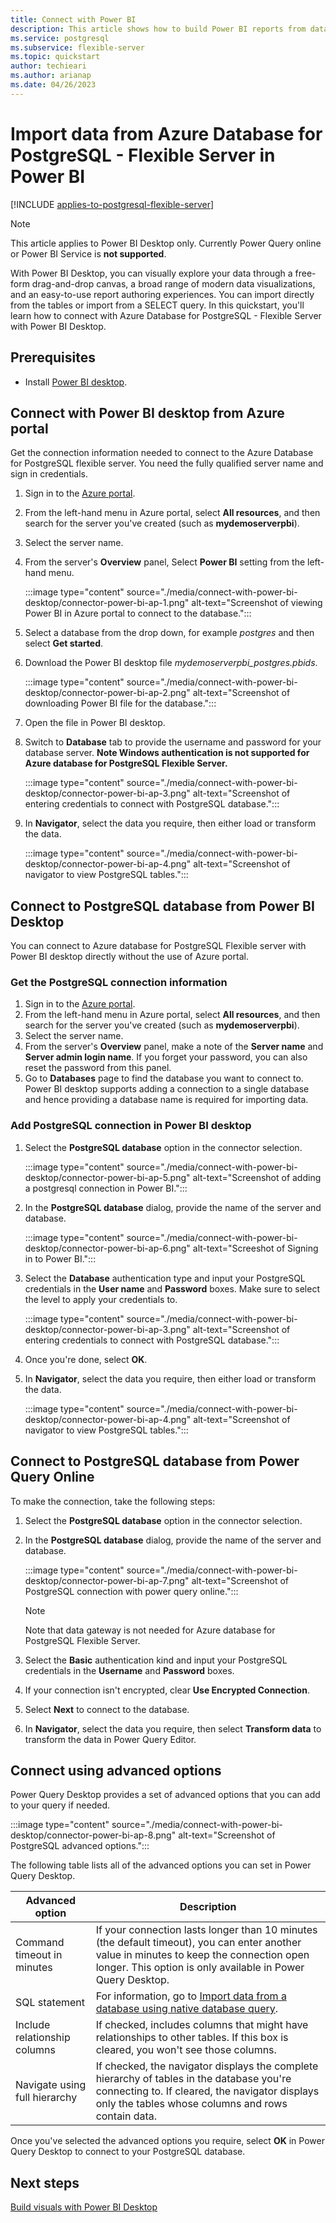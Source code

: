 ```yaml
---
title: Connect with Power BI
description: This article shows how to build Power BI reports from data on your Azure Database for PostgreSQL - Flexible Server.
ms.service: postgresql
ms.subservice: flexible-server
ms.topic: quickstart
author: techieari
ms.author: arianap
ms.date: 04/26/2023
---
```


# Import data from Azure Database for PostgreSQL - Flexible Server in Power BI 

[!INCLUDE [applies-to-postgresql-flexible-server](../includes/applies-to-postgresql-flexible-server.md)]

> [!NOTE]
> This article applies to Power BI Desktop only. Currently Power Query online or Power BI Service is **not supported**. 

With Power BI Desktop, you can visually explore your data through a free-form drag-and-drop canvas, a broad range of modern data visualizations, and an easy-to-use report authoring experiences. You can import directly from the tables or import from a SELECT query. In this quickstart, you'll learn how to connect with Azure Database for PostgreSQL - Flexible Server with Power BI Desktop. 

## Prerequisites

- Install [Power BI desktop](https://aka.ms/pbidesktopstore).
    
## Connect with Power BI desktop from Azure portal 

Get the connection information needed to connect to the Azure Database for PostgreSQL flexible server. You need the fully qualified server name and sign in credentials.

1. Sign in to the [Azure portal](https://portal.azure.com/).
2. From the left-hand menu in Azure portal, select **All resources**, and then search for the server you've created (such as **mydemoserverpbi**).
3. Select the server name.
4. From the server's **Overview** panel, Select **Power BI** setting from the left-hand menu.

   :::image type="content" source="./media/connect-with-power-bi-desktop/connector-power-bi-ap-1.png" alt-text="Screenshot of viewing Power BI in Azure portal to connect to the database.":::
   
5. Select a database from the drop down, for example *postgres* and then select **Get started**. 
6. Download the Power BI desktop file *mydemoserverpbi_postgres.pbids*. 

   :::image type="content" source="./media/connect-with-power-bi-desktop/connector-power-bi-ap-2.png" alt-text="Screenshot of downloading Power BI file for the database.":::
   
7. Open the file in Power BI desktop.
8. Switch to **Database** tab to provide the username and password for your database server. **Note Windows authentication is not supported for Azure database for PostgreSQL Flexible Server.**
   
   :::image type="content" source="./media/connect-with-power-bi-desktop/connector-power-bi-ap-3.png" alt-text="Screenshot of entering credentials to connect with PostgreSQL database."::: 
  
9. In **Navigator**, select the data you require, then either load or transform the data.

   :::image type="content" source="./media/connect-with-power-bi-desktop/connector-power-bi-ap-4.png" alt-text="Screenshot of navigator to view PostgreSQL tables."::: 

## Connect to PostgreSQL database from Power BI Desktop

You can connect to Azure database for PostgreSQL Flexible server with Power BI desktop directly without the use of Azure portal. 

### Get the PostgreSQL connection information 

1. Sign in to the [Azure portal](https://portal.azure.com/).
2. From the left-hand menu in Azure portal, select **All resources**, and then search for the server you've created (such as **mydemoserverpbi**).
3. Select the server name.
4. From the server's **Overview** panel, make a note of the **Server name** and **Server admin login name**. If you forget your password, you can also reset the password from this panel.
5. Go to **Databases** page to find the database you want to connect to. Power BI desktop supports adding a connection to a single database and hence providing a database name is required for importing data. 

### Add PostgreSQL connection in Power BI desktop

1. Select the **PostgreSQL database** option in the connector selection.

   :::image type="content" source="./media/connect-with-power-bi-desktop/connector-power-bi-ap-5.png" alt-text="Screenshot of adding a postgresql connection in Power BI.":::

2. In the **PostgreSQL database** dialog, provide the name of the server and database. 

   :::image type="content" source="./media/connect-with-power-bi-desktop/connector-power-bi-ap-6.png" alt-text="Screeshot of Signing in to Power BI.":::

3. Select the **Database** authentication type and input your PostgreSQL credentials in the **User name** and **Password** boxes. Make sure to select the level to apply your credentials to.

   :::image type="content" source="./media/connect-with-power-bi-desktop/connector-power-bi-ap-3.png" alt-text="Screenshot of entering credentials to connect with PostgreSQL database."::: 

4. Once you're done, select **OK**.

5. In **Navigator**, select the data you require, then either load or transform the data.

   :::image type="content" source="./media/connect-with-power-bi-desktop/connector-power-bi-ap-4.png" alt-text="Screenshot of navigator to view PostgreSQL tables."::: 
   
## Connect to PostgreSQL database from Power Query Online

To make the connection, take the following steps:

1. Select the **PostgreSQL database** option in the connector selection.
 
2. In the **PostgreSQL database** dialog, provide the name of the server and database.  

    :::image type="content" source="./media/connect-with-power-bi-desktop/connector-power-bi-ap-7.png" alt-text="Screenshot of PostgreSQL connection with power query online."::: 

   > [!NOTE]
   >Note that data gateway is not needed for Azure database for PostgreSQL Flexible Server.

3. Select the **Basic** authentication kind and input your PostgreSQL credentials in the **Username** and **Password** boxes.

4. If your connection isn't encrypted, clear **Use Encrypted Connection**.

5. Select **Next** to connect to the database.

6. In **Navigator**, select the data you require, then select **Transform data** to transform the data in Power Query Editor.

## Connect using advanced options

Power Query Desktop provides a set of advanced options that you can add to your query if needed. 

   :::image type="content" source="./media/connect-with-power-bi-desktop/connector-power-bi-ap-8.png" alt-text="Screenshot of PostgreSQL advanced options."::: 

The following table lists all of the advanced options you can set in Power Query Desktop.

| Advanced option	| Description |
| --------------- | ----------- |
| Command timeout in minutes | If your connection lasts longer than 10 minutes (the default timeout), you can enter another value in minutes to keep the connection open longer. This option is only available in Power Query Desktop. |
| SQL statement | For information, go to [Import data from a database using native database query](/power-query/native-database-query). |
| Include relationship columns | If checked, includes columns that might have relationships to other tables. If this box is cleared, you won't see those columns. |
| Navigate using full hierarchy | If checked, the navigator displays the complete hierarchy of tables in the database you're connecting to. If cleared, the navigator displays only the tables whose columns and rows contain data. |

Once you've selected the advanced options you require, select **OK** in Power Query Desktop to connect to your PostgreSQL database.

## Next steps
[Build visuals with Power BI Desktop](/power-bi/fundamentals/desktop-what-is-desktop)

